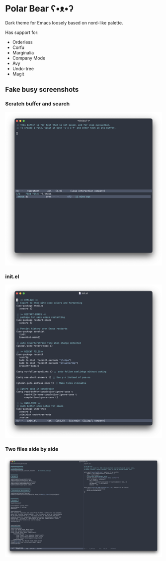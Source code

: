 # Polar Bear ʕ•ᴥ•ʔ

Dark theme for Emacs loosely based on nord-like palette.

Has support for:

- Orderless
- Corfu
- Marginalia
- Company Mode
- Avy
- Undo-tree
- Magit

## Fake busy screenshots

### Scratch buffer and search

![scratch-search](./pic/scratch-search.png)

### init.el

![init.el](./pic/init.png)

### Two files side by side

![2 files](./pic/2file.png)
